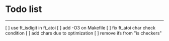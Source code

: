 # Todo list

---

[ ] use ft_isdigit in ft_atoi
[ ] add -O3 on Makefile
[ ] fix ft_atoi char check condition
[ ] add chars due to optimization
[ ] remove ifs from "is checkers"
